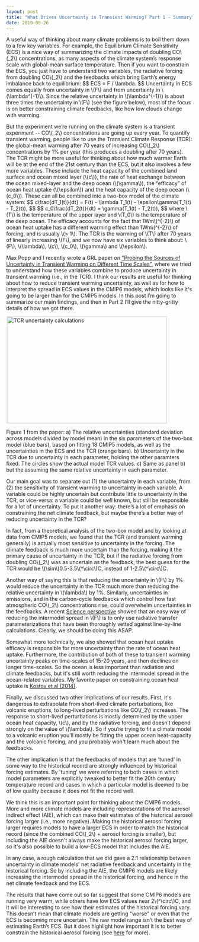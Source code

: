 ```yaml
---
layout: post
title: "What Drives Uncertainty in Transient Warming? Part 1 - Summary"
date: 2019-09-26
---
```


<p>A useful way of thinking about many climate problems is to boil them down to a few key variables. For example, the Equilibrium Climate Sensitivity (ECS) is a nice way of summarizing the climate impacts of doubling CO\(_2\) concentrations, as many aspects of the climate system’s response scale with global-mean surface temperature. Then if you want to constrain the ECS, you just have to understand two variables, the radiative forcing from doubling CO\(_2\) and the feedbacks which bring Earth’s energy imbalance back to equilibrium:
$$
ECS = F / \lambda.
$$
Uncertainty in ECS comes equally from uncertainty in \(F\) and from uncertainty in \(\lambda^{-1}\). Since the relative uncertainty in \(\lambda^{-1}\) is about three times the uncertainty in \(F\) (see the figure below), most of the focus is on better constraining climate feedbacks, like how low clouds change with warming.</p>

<p>But the experiment we’re running on the climate system is a transient experiment -- CO\(_2\) concentrations are going up every year. To quantify transient warming, people like to use the Transient Climate Response (TCR): the global-mean warming after 70 years of increasing CO\(_2\) concentrations by 1% per year (this produces a doubling after 70 years). The TCR might be more useful for thinking about how much warmer Earth will be at the end of the 21st century than the ECS, but it also involves a few more variables. These include the heat capacity of the combined land surface and ocean mixed layer (\(c\)), the rate of heat exchange between the ocean mixed-layer and the deep ocean (\(\gamma\)), the “efficacy” of ocean heat uptake (\(\epsilon\)) and the heat capacity of the deep ocean (\(c_0\)). These can all be combined into a two-box model of the climate system:
$$
c\frac{dT_1(t)}{dt} = F(t) - \lambda T_1(t) - \epsilon\gamma(T_1(t) - T_2(t)),  
$$
$$
c_0\frac{dT_2(t)}{dt} = \gamma(T_1(t) - T_2(t)), 
$$
where \(T\) is the temperature of the upper layer and \(T_0\) is the temperature of the deep ocean. The efficacy accounts for the fact that 1Wm\(^{-2}\) of ocean heat uptake has a different warming effect than 1Wm\(^{-2}\) of forcing, and is usually \(> 1\). The TCR is the warming of \(T\) after 70 years of linearly increasing \(F\), and we now have six variables to think about: \(F\), \(\lambda\), \(c\), \(c_0\), \(\gamma\) and \(\epsilon\).</p>

<p>Max Popp and I recently wrote a GRL paper on <a href="https://agupubs.onlinelibrary.wiley.com/doi/10.1029/2019GL084018">"Probing the Sources of Uncertainty in Transient Warming on Different Time Scales"</a>, where we tried to understand how these variables combine to produce uncertainty in transient warming (i.e., in the TCR). I think our results are useful for thinking about how to reduce transient warming uncertainty, as well as for how to interpret the spread in ECS values in the CMIP6 models, which looks like it's going to be larger than for the CMIP5 models. In this post I’m going to summarize our main findings, and then in Part 2 I’ll give the nitty-gritty details of how we got there.</p>

<img src="http://nicklutsko.github.io/notes/images/eps_TCR_uncertainty_comp.png" alt="TCR uncertainty calculations" style="position:absolute; left:230px; width:432px;height:288px;" class="center">
<br /><br /><br /><br /><br /><br /><br /><br /><br /><br /><br /><br /><br /><br /><br /><br /><br />
<p>Figure 1 from the paper: a) The relative uncertainties (standard deviation across models divided by model mean) in the six parameters of the two-box model (blue bars), based on fitting 18 CMIP5 models, as well as the uncertainties in the ECS and the TCR (orange bars). b) Uncertainty in the TCR due to uncertainty in each parameter, holding the other paramters fixed. The circles show the actual model TCR values. c) Same as panel b) but the assuming the same relative uncertainty in each parameter.</p>

<p>Our main goal was to separate out (1) the uncertainty in each variable, from (2) the sensitivity of transient warming to uncertainty in each variable. A variable could be highly uncertain but contribute little to uncertainty in the TCR, or vice-versa: a variable could be well known, but still be responsible for a lot of uncertainty. To put it another way: there’s a lot of emphasis on constraining the net climate feedback, but maybe there’s a better way of reducing uncertainty in the TCR?</p>

<p>In fact, from a theoretical analysis of the two-box model and by looking at data from CMIP5 models, we found that the TCR (and transient warming generally) is actually most sensitive to uncertainty in the forcing. The climate feedback is much more uncertain than the forcing, making it the primary cause of uncertainty in the TCR, but if the radiative forcing from doubling CO\(_2\) was as uncertain as the feedback, the best guess for the TCR would be \(\sim\)0.5-3.5\(^\circ\)C, instead of 1-2.5\(^\circ\)C. </p>

<p>Another way of saying this is that reducing the uncertainty in \(F\) by 1% would reduce the uncertainty in the TCR much more than reducing the relative uncertainty in \(\lambda\) by 1%. Similarly, uncertainties in emissions, and in the carbon-cycle feedbacks which control how fast atmospheric CO\(_2\) concentrations rise, could overwhelm uncertainties in the feedbacks. A recent <a href="https://science.sciencemag.org/content/361/6400/326.summary">Science perspective</a> showed that an easy way of reducing the intermodel spread in \(F\) is to only use radiative transfer parameterizations that have been thoroughly vetted against line-by-line calculations. Clearly, we should be doing this ASAP.</p>

<p>Somewhat more technically, we also showed that ocean heat uptake efficacy is responsible for more uncertainty than the rate of ocean heat uptake. Furthermore, the contribution of both of these to transient warming uncertainty peaks on time-scales of 15-20 years, and then declines on longer time-scales. So the ocean is less important than radiation and climate feedbacks, but it's still worth reducing the intermodel spread in the ocean-related variables. My favorite paper on constraining ocean heat uptake is <a href="https://agupubs.onlinelibrary.wiley.com/doi/full/10.1002/2013GL058998">Kostov et al (2014)</a>. </p> 

<p>Finally, we discussed two other implications of our results. First, it's dangerous to extrapolate from short-lived climate perturbations, like volcanic eruptions, to long-lived perturbations like CO\(_2\) increases. The response to short-lived perturbations is mostly determined by the upper ocean heat capacity, \(c\), and by the radiative forcing, and doesn’t depend strongly on the value of \(\lambda\). So if you’re trying to fit a climate model to a volcanic eruption you’ll mostly be fitting the upper ocean heat-capacity and the volcanic forcing, and you probably won't learn much about the feedbacks.</p> 

<p>The other implication is that the feedbacks of models that are 'tuned' in some way to the historical record are strongly influenced by historical forcing estimates. By 'tuning' we were referring to both cases in which model parameters are explicitly tweaked to better fit the 20th century temperature record and cases in which a particular model is deemed to be of low quality because it does not fit the record well.</p>

<p>We think this is an important point for thinking about the CMIP6 models. More and more climate models are including representations of the aerosol indirect effect (AIE), which can make their estimates of the historical aerosol forcing larger (i.e., more negative). Making the historical aerosol forcing larger requires models to have a larger ECS in order to match the historical record (since the combined CO\(_2\) + aerosol forcing is smaller), but including the AIE doesn't always make the historical aerosol forcing larger, so it's also possible to build a low-ECS model that includes the AIE.</p> 

<p>In any case, a rough calculation that we did gave a 2:1 relationship between uncertainty in climate models' net radiative feedback and uncertainty in the historical forcing. So by including the AIE, the CMIP6 models are likely increasing the intermodel spread in the historical forcing, and hence in the net climate feedback and the ECS.</p> 

<p>The results that have come out so far suggest that some CMIP6 models are running very warm, while others have low ECS values near 2\(^\circ\)C, and it will be interesting to see how their estimates of the historical forcing vary. This doesn’t mean that climate models are getting "worse" or even that the ECS is becoming more uncertain. The raw model range isn’t the best way of estimating Earth’s ECS. But it does highlight how important it is to better constrain the historical aerosol forcing (see <a href="https://nicklutsko.github.io/blog/2018/03/21/Aerosol-Forcing">here</a> for more).</p> 

